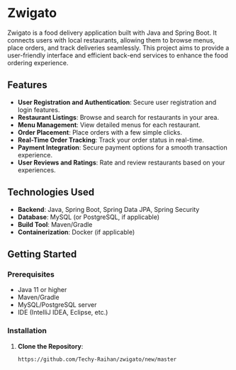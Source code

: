 # Zwigato

Zwigato is a food delivery application built with Java and Spring Boot. It connects users with local restaurants, allowing them to browse menus, place orders, and track deliveries seamlessly. This project aims to provide a user-friendly interface and efficient back-end services to enhance the food ordering experience.

## Features

- **User Registration and Authentication**: Secure user registration and login features.
- **Restaurant Listings**: Browse and search for restaurants in your area.
- **Menu Management**: View detailed menus for each restaurant.
- **Order Placement**: Place orders with a few simple clicks.
- **Real-Time Order Tracking**: Track your order status in real-time.
- **Payment Integration**: Secure payment options for a smooth transaction experience.
- **User Reviews and Ratings**: Rate and review restaurants based on your experiences.

## Technologies Used

- **Backend**: Java, Spring Boot, Spring Data JPA, Spring Security
- **Database**: MySQL (or PostgreSQL, if applicable)
- **Build Tool**: Maven/Gradle
- **Containerization**: Docker (if applicable)

## Getting Started

### Prerequisites

- Java 11 or higher
- Maven/Gradle
- MySQL/PostgreSQL server
- IDE (IntelliJ IDEA, Eclipse, etc.)

### Installation

1. **Clone the Repository**:
   ```bash
   https://github.com/Techy-Raihan/zwigato/new/master
